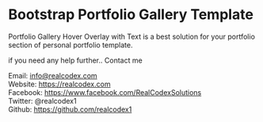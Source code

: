 # Bootstrap Portfolio Gallery Template

Portfolio Gallery Hover Overlay with Text is a best solution for your portfolio section of  personal portfolio template.

if you need any help further.. Contact me

Email:    info@realcodex.com <br>
Website:  https://realcodex.com <br>
Facebook: https://www.facebook.com/RealCodexSolutions <br>
Twitter:  @realcodex1 <br>
Github:   https://github.com/realcodex1 <br>
